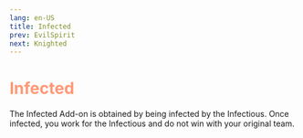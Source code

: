 ```yaml
---
lang: en-US
title: Infected
prev: EvilSpirit
next: Knighted
---
```

# <font color=#ff9876><b>Infected</b></font> <Badge text="Betrayal" type="tip" vertical="middle"/>

The Infected Add-on is obtained by being infected by the Infectious. Once infected, you work for the Infectious and do not win with your original team.